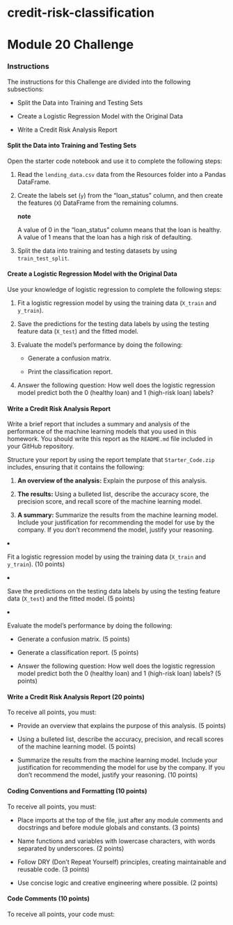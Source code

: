 # credit-risk-classification
<div id="assignment_show" class="assignment content_underline_links">
    <!--Student View-->
    <div class="assignment-title">
      <div class="title-content">
        <h1 class="title">
          Module 20 Challenge
        </h1>
      </div>
  <div class="description user_content enhanced"><div id="bootcamp">
<img style="display: none;" src="https://static.bc-edx.com/data/dl-1-2/m20/lms/img/banner.jpg" alt="lesson banner" tabindex="0" role="button" aria-label="lesson banner. Click to Enlarge." class="external-link-icon">
    <h3>Instructions</h3>
    <p>The instructions for this Challenge are divided into the following subsections:</p>
    <ul>
        <li>
            <p>Split the Data into Training and Testing Sets</p>
        </li>
        <li>
            <p>Create a Logistic Regression Model with the Original Data</p>
        </li>
        <li>
            <p>Write a Credit Risk Analysis Report</p>
        </li>
    </ul>
    <h4>Split the Data into Training and Testing Sets</h4>
    <p>Open the starter code notebook and use it to complete the following steps:</p>
    <ol>
        <li>
            <p>Read the <code>lending_data.csv</code> data from the Resources folder into a Pandas DataFrame.</p>
        </li>
        <li>
            <p>Create the labels set (<code>y</code>) from the “loan_status” column, and then create the features (<code>X</code>) DataFrame from the remaining columns.</p>
            <div class="content-section callout note title-above"><strong class="blockquote-title">note</strong><div>
                <p>A value of 0 in the “loan_status” column means that the loan is healthy. A value of 1 means that the loan has a high risk of defaulting.</p>
            </div></div>
        </li>
        <li>
            <p>Split the data into training and testing datasets by using <code>train_test_split</code>.</p>
        </li>
    </ol>
    <h4>Create a Logistic Regression Model with the Original Data</h4>
    <p>Use your knowledge of logistic regression to complete the following steps:</p>
    <ol>
        <li>
            <p>Fit a logistic regression model by using the training data (<code>X_train</code> and <code>y_train</code>).</p>
        </li>
        <li>
            <p>Save the predictions for the testing data labels by using the testing feature data (<code>X_test</code>) and the fitted model.</p>
        </li>
        <li>
            <p>Evaluate the model’s performance by doing the following:</p>
            <ul>
                <li>
                    <p>Generate a confusion matrix.</p>
                </li>
                <li>
                    <p>Print the classification report.</p>
                </li>
            </ul>
        </li>
        <li>
            <p>Answer the following question: How well does the logistic regression model predict both the 0 (healthy loan) and 1 (high-risk loan) labels?</p>
        </li>
    </ol>
    <h4>Write a Credit Risk Analysis Report</h4>
    <p>Write a brief report that includes a summary and analysis of the performance of the machine learning models that you used in this homework. You should write this report as the <code>README.md</code> file included in your GitHub repository.</p>
    <p>Structure your report by using the report template that <code>Starter_Code.zip</code> includes, ensuring that it contains the following:</p>
    <ol>
        <li>
            <p><strong>An overview of the analysis:</strong> Explain the purpose of this analysis.</p>
        </li>
        <li>
            <p><strong>The results:</strong> Using a bulleted list, describe the accuracy score, the precision score, and recall score of the machine learning model.</p>
        </li>
        <li>
            <p><strong>A summary:</strong> Summarize the results from the machine learning model. Include your justification for recommending the model for use by the company. If you don’t recommend the model, justify your reasoning.</p>
        </li>
    </ol>
        <li>
            <p>Fit a logistic regression model by using the training data (<code>X_train</code> and <code>y_train</code>). (10 points)</p>
        </li>
        <li>
            <p>Save the predictions on the testing data labels by using the testing feature data (<code>X_test</code>) and the fitted model. (5 points)</p>
        </li>
        <li>
            <p>Evaluate the model’s performance by doing the following:</p>
            <ul>
                <li>
                    <p>Generate a confusion matrix. (5 points)</p>
                </li>
                <li>
                    <p>Generate a classification report. (5 points)</p>
                </li>
                <li>
                    <p>Answer the following question: How well does the logistic regression model predict both the 0 (healthy loan) and 1 (high-risk loan) labels? (5 points)</p>
                </li>
            </ul>
        </li>
    </ul>
    <h4>Write a Credit Risk Analysis Report (20 points)</h4>
    <p>To receive all points, you must:</p>
    <ul>
        <li>
            <p>Provide an overview that explains the purpose of this analysis. (5 points)</p>
        </li>
        <li>
            <p>Using a bulleted list, describe the accuracy, precision, and recall scores of the machine learning model. (5 points)</p>
        </li>
        <li>
            <p>Summarize the results from the machine learning model. Include your justification for recommending the model for use by the company. If you don’t recommend the model, justify your reasoning. (10 points)</p>
        </li>
    </ul>
    <h4>Coding Conventions and Formatting (10 points)</h4>
    <p>To receive all points, you must:</p>
    <ul>
        <li>
            <p>Place imports at the top of the file, just after any module comments and docstrings and before module globals and constants. (3 points)</p>
        </li>
        <li>
            <p>Name functions and variables with lowercase characters, with words separated by underscores. (2 points)</p>
        </li>
        <li>
            <p>Follow DRY (Don’t Repeat Yourself) principles, creating maintainable and reusable code. (3 points)</p>
        </li>
        <li>
            <p>Use concise logic and creative engineering where possible. (2 points)</p>
        </li>
    </ul>
    <h4>Code Comments (10 points)</h4>
    <p>To receive all points, your code must:</p>
    
</div>